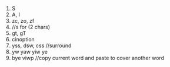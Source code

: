 1. S
2. A, I
3. zc, zo, zf
4.  //s for (2 chars)
5. gt, gT
6. cinoption
7. yss, dsw, css //surround
8. yw yaw yiw ye
9. bye viwp //copy current word and paste to cover another word


